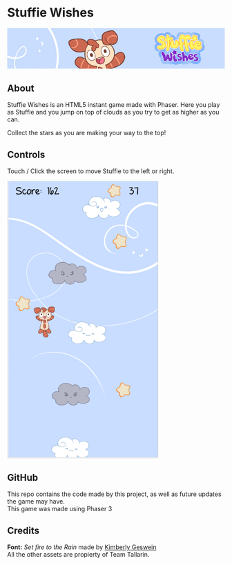 # Stuffie Wishes

<img src="promo/cover.jpg">

## About

Stuffie Wishes is an HTML5 instant game made with Phaser. Here you play as Stuffie and you jump on top of clouds as you try to get as higher as you can.

Collect the stars as you are making your way to the top!

## Controls
Touch / Click the screen to move Stuffie to the left or right.

<img src="promo/screen02.png" width="350">

## GitHub

This repo contains the code made by this project, as well as future updates the game may have.</br>
This game was made using Phaser 3

## Credits

**Font:** *Set fire to the Rain* made by [Kimberly Geswein](http://www.kimberlygeswein.com/)</br>
All the other assets are propierty of Team Tallarin.
